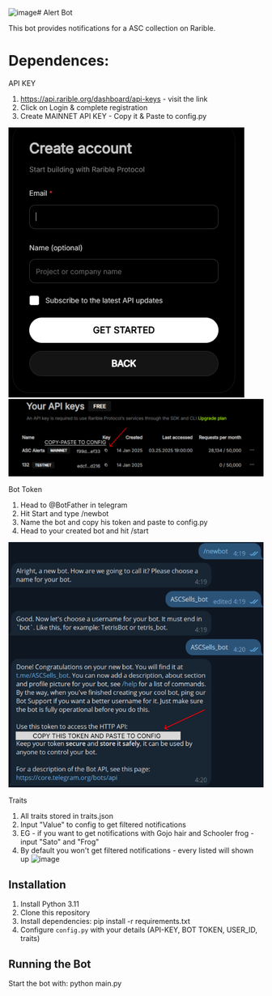 ![image](https://github.com/user-attachments/assets/036ce891-3c14-4c9a-b8eb-48b8455d3193)# Alert Bot

This bot provides notifications for a ASC collection on Rarible.

# Dependences:
API KEY
1. https://api.rarible.org/dashboard/api-keys - visit the link
2. Click on Login & complete registration 
3. Create MAINNET API KEY - Copy it & Paste to config.py

![alt text](image.png)
![alt text](image-2.png)

Bot Token
1. Head to @BotFather in telegram
2. Hit Start and type /newbot
3. Name the bot and copy his token and paste to config.py 
4. Head to your created bot and hit /start
   
![alt text](image-1.png)

Traits
1. All traits stored in traits.json
2. Input "Value" to config to get filtered notifications
3. EG - if you want to get notifications with Gojo hair and Schooler frog - input "Sato" and "Frog"
4. By default you won't get filtered notifications - every listed will shown up
![image](https://github.com/user-attachments/assets/ef529dc4-4987-4299-88d5-e94a2425ee18)

## Installation

1. Install Python 3.11
2. Clone this repository
3. Install dependencies:
pip install -r requirements.txt
4. Configure `config.py` with your details (API-KEY, BOT TOKEN, USER_ID, traits)

## Running the Bot

Start the bot with: python main.py

